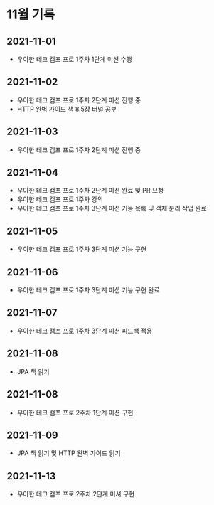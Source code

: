 # 11월 기록

## 2021-11-01
- 우아한 테크 캠프 프로 1주차 1단계 미션 수행

## 2021-11-02
- 우아한 테크 캠프 프로 1주차 2단계 미션 진행 중
- HTTP 완벽 가이드 책 8.5장 터널 공부

## 2021-11-03
- 우아한 테크 캠프 프로 1주차 2단계 미션 진행 중

## 2021-11-04
- 우아한 테크 캠프 프로 1주차 2단계 미션 완료 및 PR 요청
- 우아한 테크 캠프 프로 1주차 강의
- 우아한 테크 캠프 프로 1주차 3단계 미션 기능 목록 및 객체 분리 작업 완료

## 2021-11-05
- 우아한 테크 캠프 프로 1주차 3단계 미션 기능 구현

## 2021-11-06
- 우아한 테크 캠프 프로 1주차 3단계 미션 기능 구현 완료

## 2021-11-07
- 우아한 테크 캠프 프로 1주차 3단계 미션 피드백 적용

## 2021-11-08
- JPA 책 읽기

## 2021-11-08
- 우아한 테크 캠프 프로 2주차 1단계 미션 구현

## 2021-11-09
- JPA 책 읽기 및 HTTP 완벽 가이드 읽기

## 2021-11-13
- 우아한 테크 캠프 프로 2주차 2단계 미셔 구현
